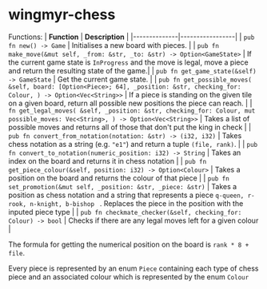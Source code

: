 # wingmyr-chess

Functions:
| **Function** | **Description** |
|--------------|-----------------|
| `pub fn new() -> Game` | Initialises a new board with pieces. |
| `pub fn make_move(&mut self, _from: &str, _to: &str) -> Option<GameState>` | If the current game state is `InProgress` and the move is legal, move a piece and return the resulting state of the game.|
| `pub fn get_game_state(&self) -> GameState` | Get the current game state. |
| `pub fn get_possible_moves( &self, board: [Option<Piece>; 64], _position: &str, checking_for: Colour, ) -> Option<Vec<String>>` | If a piece is standing on the given tile on a given board, return all possible new positions the piece can reach. |
| `fn get_legal_moves( &self, _position: &str, checking_for: Colour, mut possible_moves: Vec<String>, ) -> Option<Vec<String>>` | Takes a list of possible moves and returns all of those that don't put the king in check |
| `pub fn convert_from_notation(notation: &str) -> (i32, i32)` | Takes chess notation as a string (e.g. `"e1"`) and return a tuple `(file, rank)`. |
| `pub fn convert_to_notation(numeric_position: i32) -> String` | Takes an index on the board and returns it in chess notation |
| `pub fn get_piece_colour(&self, position: i32) -> Option<Colour>` | Takes a position on the board and returns the colour of that piece |
| `pub fn set_promotion(&mut self, _position: &str, _piece: &str)` | Takes a position as chess notation and a string that represents a piece `q-queen, r-rook, n-knight, b-bishop ` . Replaces the piece in the position with the inputed piece type |
| `pub fn checkmate_checker(&self, checking_for: Colour) -> bool` | Checks if there are any legal moves left for a given colour |

The formula for getting the numerical position on the board is `rank * 8 + file`.

Every piece is represented by an enum `Piece` containing each type of chess piece and an associated colour which is represented by the enum `Colour`
